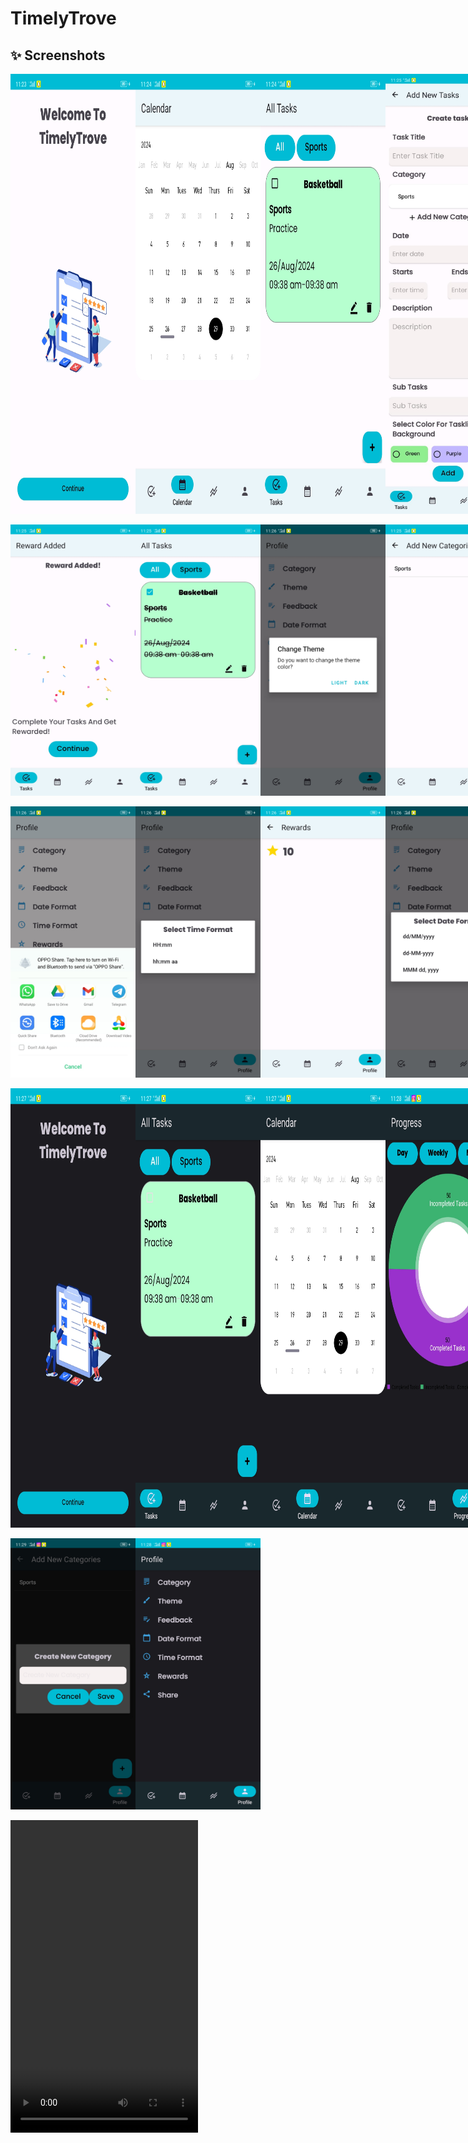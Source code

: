 # TimelyTrove
## ✨ Screenshots
<div style="display:flex;">
<img src="Screenshot/IMG-20240829-WA0014.jpg" width="200">
<img src="Screenshot/IMG-20240829-WA0015.jpg" width="200">
<img src="ScreenShot/IMG-20240829-WA0016.jpg" width="200">
<img src="ScreenShot/IMG-20240829-WA0017.jpg" width="200">
<img src="ScreenShot/IMG-20240829-WA0018.jpg" width="200">
</div>
<br>
<div style ="display:flex;">
<img src="ScreenShot/IMG-20240829-WA0019.jpg" width="200">
<img src="ScreenShot/IMG-20240829-WA0020.jpg" width="200">
<img src="ScreenShot/IMG-20240829-WA0021.jpg" width="200">
<img src="ScreenShot/IMG-20240829-WA0022.jpg" width="200">
<img src="ScreenShot/IMG-20240829-WA0023.jpg" width="200">
</div>
<br>
<div style="display:flex;">
<img src="Screenshot/IMG-20240829-WA0024.jpg" width="200">
<img src="Screenshot/IMG-20240829-WA0025.jpg" width="200">
<img src="ScreenShot/IMG-20240829-WA0027.jpg" width="200">
<img src="ScreenShot/IMG-20240829-WA0028.jpg" width="200">
</div>
<br>
<div style="display:flex;">
<img src="ScreenShot/IMG-20240829-WA0030.jpg" width="200">
<img src="Screenshot/IMG-20240829-WA0026.jpg" width="200">
<img src="Screenshot/IMG-20240829-WA0029.jpg" width="200">
<img src="ScreenShot/IMG-20240829-WA0031.jpg" width="200">
<img src="ScreenShot/IMG-20240829-WA0032.jpg" width="200">
</div>
<br>
<div style="display:flex;">
<img src="ScreenShot/IMG-20240829-WA0033.jpg" width="200">
<img src="Screenshot/IMG-20240829-WA0034.jpg" width="200">
</div>
<br>
<video width="300" height="500">
<source src="Screenshot/VID-20240829-WA0002.mp4" type="video/mp4">
</video>